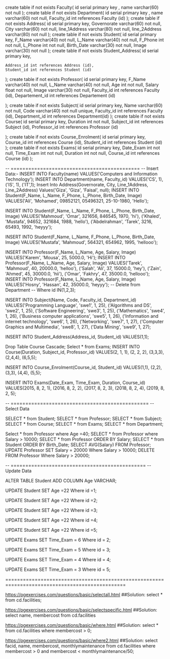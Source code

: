 create table if not exists Faculty(
	id serial primary key ,
    name varchar(60) not null
);
create table if not exists Department(
	id serial primary key ,
    name varchar(60) not null,
	Faculty_id int references Faculty (id)
);
create table if not exists Address(
	id serial primary key,
	Governorate varchar(60) not null,
    City varchar(60) not null,
	line_1Address varchar(80) not null,
	line_2Address varchar(80) not null
);
create table if not exists Student(
	id serial primary key,
	F_Name varchar(40) not null,
	L_Name varchar(40) not null,
	F_Phone int not null,
	L_Phone int not null,
	Birth_Date varchar(30) not null,
	Image varchar(30) not null
);
create table if not exists Student_Address(
	id serial primary key,
	
	Address_id int references Address (id),
	Student_id int references Student (id)
);
create table if not exists Professor(
	id serial primary key,
	F_Name varchar(40) not null,
	L_Name varchar(40) not null,
	Age int not null,
	Salary float not null,
	Image varchar(30) not null,
	Faculty_id int references Faculty (id),
	Departement_id int references Departement (id)
	
);
create table if not exists Subject(
	id serial primary key,
	Name varchar(60) not null,
	Code varchar(40) not null unique,
	Faculty_id int references Faculty (id),
	Department_id int references Department(id)
);
create table if not exists Course(
	id serial primary key,
	Duration int not null,
	Subject_id int references Subject (id),
	Professor_id int references Professor (id)
		
);
create table if not exists Course_Enrolment(
	id serial primary key,
	Course_id int references Course (id),
	Student_id int references Student (id)
);
create table if not exists Exams(
	id serial primary key,
	Date_Exam int not null,
	Time_Exam int not null,
	Duration int not null,
	Course_id int references Course (id)
);

-- ============================================
-- Insert Data:-
INSERT INTO Faculty(name) VALUES('Computers and Information Technology');
INSERT INTO Department(name, Faculty_id) VALUES('CS', 1), ('IS', 1), ('IT',1);
Insert Into Address(Governorate, City, Line_1Address, Line_2Address)
	   Values('Giza', 'Giza', 'Faisal', null);
INSERT INTO Student(F_Name, L_Name, F_Phone, L_Phone, Birth_Date, Image)
	   VALUES('Ali', 'Mohamed', 09852121, 05496321, 25-10-1980, 'Hello');
	   
INSERT INTO Student(F_Name, L_Name, F_Phone, L_Phone, Birth_Date, Image)
	   VALUES('Mahmoud', 'Omar', 321656, 846545, 1970, 'hi'),
	   		 ('Khaled', 'Mustafa', 94652, 321684, 1988, 'hello'),
			 ('Abdelrahman', 'Tarek', 3216, 65493, 1992, 'heyyy');
			 
INSERT INTO Student(F_Name, L_Name, F_Phone, L_Phone, Birth_Date, Image)
	   VALUES('Mustafa', 'Mahmoud', 564321, 654962, 1995, 'hellooo');
			 


INSERT INTO Professor(F_Name, L_Name, Age, Salary, Image)
	   VALUES('Karem', 'Mousa', 25, 5000.0, 'Hi');
INSERT INTO Professor(F_Name, L_Name, Age, Salary, Image)
	   VALUES('Tarek', 'Mahmoud', 40, 20000.0, 'helloo'), ('Salah', 'Ali', 37, 15000.0, 'hey'),
	         ('Zain', 'Ahmed', 45, 30000.0, 'hii'), ('Omar', 'Fakhry', 47, 35000.0, 'hellooo');
INSERT INTO Professor(F_Name, L_Name, Age, Salary, Image) 
	   VALUES('Hosny', 'Hassan', 42, 35000.0, 'heyyy');
-- Delete from Department
-- 	Where id IN(1,2,3);

INSERT INTO Subject(Name, Code, Faculty_id, Department_id)
		VALUES('Programming Language', 'swe1', 1, 25), ('Algorithms and DS', 'swe2', 1, 25),
		('Software Engineering', 'swe3', 1, 25), ('Mathematics', 'swe4', 1, 26),
		('Business computer applications', 'swe5', 1, 26),
		('Information and internet technology', 'swe6', 1, 26),
		('Networking', 'swe7', 1, 27), ('Computer Graphics and Multimedia', 'swe8', 1, 27),
		('Data Mining', 'swe9', 1, 27);
		
INSERT INTO Student_Address(Address_id, Student_id)
		VALUES(1,1);
		
Drop Table Course Cascade;
Select * from Exams;
INSERT INTO Course(Duration, Subject_id, Professor_id)
		VALUES(2, 1, 1), (2, 2, 2), (3,3,3), (2,4,4), (6,5,5);
		
INSERT INTO Course_Enrolment(Course_id, Student_id)
	   VALUES(1,1), (2,2), (3,3), (4,4), (5,5);
	   
INSERT INTO Exams(Date_Exam, Time_Exam, Duration, Course_id)
	   VALUES(2015, 8, 2, 1), (2016, 8, 2, 2), (2017, 8, 2, 3),
	         (2018, 8, 2, 4), (2019, 8, 2, 5);
			 
-- ===============================================
-- Select Data

SELECT * from Student;
SELECT * from Professor;
SELECT * from Subject;
SELECT * from Course;
SELECT * from Exams;
SELECT * from Department;


Select * from Professor where Age =40; 
SELECT * from Professor where Salary > 10000;
SELECT * from Professor ORDER BY Salary;
SELECT * from Student ORDER BY Birth_Date;
SELECT AVG(Salary)
	FROM Professor;
UPDATE Professor
	SET Salary = 20000 Where Salary > 10000;
DELETE FROM Professor
	Where Salary > 20000;
	
	
	
	
-- ==============================================
-- Update Data

ALTER TABLE Student
	ADD COLUMN Age VARCHAR;
	
UPDATE Student
	SET Age =22
	Where id =1;
	
UPDATE Student
	SET Age =22
	Where id =2;
	
UPDATE Student
	SET Age =22
	Where id =3;
	
UPDATE Student
	SET Age =22
	Where id =4;
	
UPDATE Student
	SET Age =22
	Where id =5;
	
UPDATE Exams
	SET Time_Exam = 6
	Where id = 2;
	
UPDATE Exams
	SET Time_Exam = 5
	Where id = 3;
	
UPDATE Exams
	SET Time_Exam = 4
	Where id = 4;
	
UPDATE Exams
	SET Time_Exam = 3
	Where id = 5;




===============================================================================================



https://pgexercises.com/questions/basic/selectall.html
##Solution:
select * from cd.facilities;




https://pgexercises.com/questions/basic/selectspecific.html
##Solution:
select name, membercost from cd.facilities



https://pgexercises.com/questions/basic/where.html
##Solution:
select * from cd.facilities where membercost > 0;



https://pgexercises.com/questions/basic/where2.html
##Solution:
select facid, name, membercost, monthlymaintenance from cd.facilities where membercost > 0 and membercost < monthlymaintenance/50;
